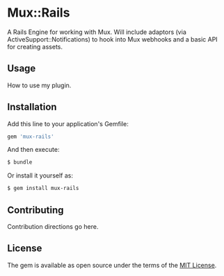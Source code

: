 # Mux::Rails
A Rails Engine for working with Mux. Will include adaptors
(via ActiveSupport::Notifications) to hook into Mux webhooks and a basic API
for creating assets.

## Usage
How to use my plugin.

## Installation
Add this line to your application's Gemfile:

```ruby
gem 'mux-rails'
```

And then execute:
```bash
$ bundle
```

Or install it yourself as:
```bash
$ gem install mux-rails
```

## Contributing
Contribution directions go here.

## License
The gem is available as open source under the terms of the [MIT License](https://opensource.org/licenses/MIT).
